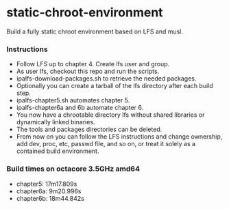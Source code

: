 # static-chroot-environment

Build a fully static chroot environment based on LFS and musl.  

### Instructions

* Follow LFS up to chapter 4. Create lfs user and group.
* As user lfs, checkout this repo and run the scripts.
* ipalfs-download-packages.sh to retrieve the needed packages.
* Optionally you can create a tarball of the lfs directory after each build step.
* ipalfs-chapter5.sh automates chapter 5.
* ipalfs-chapter6a and 6b automate chapter 6.
* You now have a chrootable directory lfs without shared libraries or dynamically linked binaries.
* The tools and packages directories can be deleted.
* From now on you can follow the LFS instructions and change ownership, add dev, proc, etc, passwd file, and so on, or treat it solely as a contained build environment.

### Build times on octacore 3.5GHz amd64

* chapter5: 17m17.809s
* chapter6a: 9m20.996s
* chapter6b: 18m44.842s

